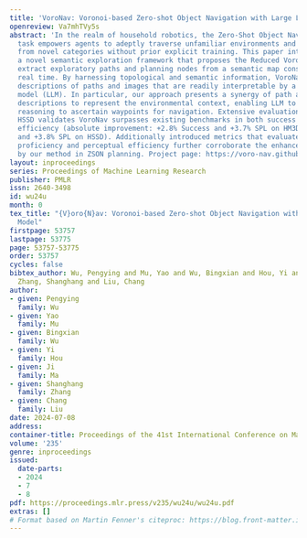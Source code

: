 ```yaml
---
title: 'VoroNav: Voronoi-based Zero-shot Object Navigation with Large Language Model'
openreview: Va7mhTVy5s
abstract: 'In the realm of household robotics, the Zero-Shot Object Navigation (ZSON)
  task empowers agents to adeptly traverse unfamiliar environments and locate objects
  from novel categories without prior explicit training. This paper introduces VoroNav,
  a novel semantic exploration framework that proposes the Reduced Voronoi Graph to
  extract exploratory paths and planning nodes from a semantic map constructed in
  real time. By harnessing topological and semantic information, VoroNav designs text-based
  descriptions of paths and images that are readily interpretable by a large language
  model (LLM). In particular, our approach presents a synergy of path and farsight
  descriptions to represent the environmental context, enabling LLM to apply commonsense
  reasoning to ascertain waypoints for navigation. Extensive evaluation on HM3D and
  HSSD validates VoroNav surpasses existing benchmarks in both success rate and exploration
  efficiency (absolute improvement: +2.8% Success and +3.7% SPL on HM3D, +2.6% Success
  and +3.8% SPL on HSSD). Additionally introduced metrics that evaluate obstacle avoidance
  proficiency and perceptual efficiency further corroborate the enhancements achieved
  by our method in ZSON planning. Project page: https://voro-nav.github.io'
layout: inproceedings
series: Proceedings of Machine Learning Research
publisher: PMLR
issn: 2640-3498
id: wu24u
month: 0
tex_title: "{V}oro{N}av: Voronoi-based Zero-shot Object Navigation with Large Language
  Model"
firstpage: 53757
lastpage: 53775
page: 53757-53775
order: 53757
cycles: false
bibtex_author: Wu, Pengying and Mu, Yao and Wu, Bingxian and Hou, Yi and Ma, Ji and
  Zhang, Shanghang and Liu, Chang
author:
- given: Pengying
  family: Wu
- given: Yao
  family: Mu
- given: Bingxian
  family: Wu
- given: Yi
  family: Hou
- given: Ji
  family: Ma
- given: Shanghang
  family: Zhang
- given: Chang
  family: Liu
date: 2024-07-08
address:
container-title: Proceedings of the 41st International Conference on Machine Learning
volume: '235'
genre: inproceedings
issued:
  date-parts:
  - 2024
  - 7
  - 8
pdf: https://proceedings.mlr.press/v235/wu24u/wu24u.pdf
extras: []
# Format based on Martin Fenner's citeproc: https://blog.front-matter.io/posts/citeproc-yaml-for-bibliographies/
---
```

